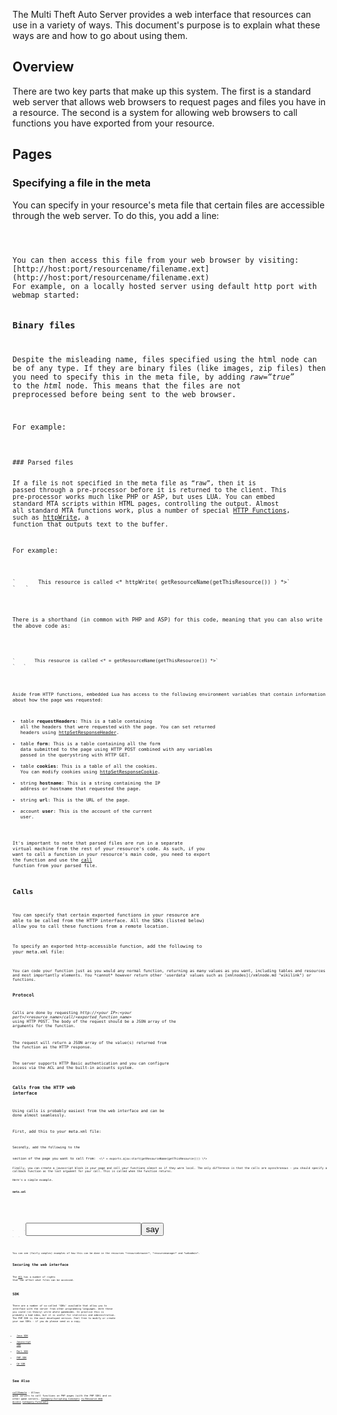 The Multi Theft Auto Server provides a web interface that resources can use in a variety of ways. This document's purpose is to explain what these ways are and how to go about using them.

Overview
--------

There are two key parts that make up this system. The first is a standard web server that allows web browsers to request pages and files you have in a resource. The second is a system for allowing web browsers to call functions you have exported from your resource.

Pages
-----

### Specifying a file in the meta

You can specify in your resource's meta file that certain files are accessible through the web server. To do this, you add a line: <code lang="xml">

<html src="filename.ext" />
</syntaxhighlight>
You can then access this file from your web browser by visiting: [http://host:port/resourcename/filename.ext](http://host:port/resourcename/filename.ext)
For example, on a locally hosted server using default http port with webmap started: <http://127.0.0.1:22005/webmap/map.htm>

### Binary files

Despite the misleading name, files specified using the html node can be of any type. If they are binary files (like images, zip files) then you need to specify this in the meta file, by adding *raw=“true”* to the *html* node. This means that the files are not preprocessed before being sent to the web browser.

For example: <code lang="xml">

<html src="image.gif" raw="true" />
</syntaxhighlight>
### Parsed files

If a file is not specified in the meta file as “raw”, then it is passed through a pre-processor before it is returned to the client. This pre-processor works much like PHP or ASP, but uses LUA. You can embed standard MTA scripts within HTML pages, controlling the output. Almost all standard MTA functions work, plus a number of special [HTTP Functions](/Template:HTTP_functions.md "wikilink"), such as [httpWrite](/httpWrite.md "wikilink"), a function that outputs text to the buffer.

For example: <code lang="html4strict">

<html>
<body>
`       This resource is called <* httpWrite( getResourceName(getThisResource()) ) *>`
`   `

</body>
<html>
</syntaxhighlight>
There is a shorthand (in common with PHP and ASP) for this code, meaning that you can also write the above code as:

<code lang="html4strict">

<html>
<body>
`       This resource is called <* = getResourceName(getThisResource()) *>`
`   `

</body>
<html>
</syntaxhighlight>
Aside from HTTP functions, embedded Lua has access to the following environment variables that contain information about how the page was requested:

-   table **requestHeaders**: This is a table containing all the headers that were requested with the page. You can set returned headers using [httpSetResponseHeader](/httpSetResponseHeader.md "wikilink").
-   table **form**: This is a table containing all the form data submitted to the page using HTTP POST combined with any variables passed in the querystring with HTTP GET.
-   table **cookies**: This is a table of all the cookies. You can modify cookies using [httpSetResponseCookie](/httpSetResponseCookie.md "wikilink").
-   string **hostname**: This is a string containing the IP address or hostname that requested the page.
-   string **url**: This is the URL of the page.
-   account **user**: This is the account of the current user.

It's important to note that parsed files are run in a separate virtual machine from the rest of your resource's code. As such, if you want to call a function in your resource's main code, you need to export the function and use the [call](/call.md "wikilink") function from your parsed file.

Calls
-----

You can specify that certain exported functions in your resource are able to be called from the HTTP interface. All the SDKs (listed below) allow you to call these functions from a remote location.

To specify an exported http-accessible function, add the following to your meta.xml file: <code lang="xml"> <export function='functionName' http='true' />

</syntaxhighlight>
You can code your function just as you would any normal function, returning as many values as you want, including tables and resources and most importantly elements. You *cannot* however return other 'userdata' values such as [xmlnodes](/xmlnode.md "wikilink") or functions.

### Protocol

Calls are done by requesting *http://&lt;your IP&gt;:&lt;your port&gt;/&lt;resource\_name&gt;/call/&lt;exported\_function\_name&gt;* using HTTP POST. The body of the request should be a JSON array of the arguments for the function.

The request will return a JSON array of the value(s) returned from the function as the HTTP response.

The server supports HTTP Basic authentication and you can configure access via the ACL and the built-in accounts system.

### Calls from the HTTP web interface

Using calls is probably easiest from the web interface and can be done almost seamlessly.

First, add this to your meta.xml file: <code lang="xml"> <include resource="ajax" />

</syntaxhighlight>
Secondly, add the following to the

<head>
section of the page you want to call from: <code lang="lua"> &lt;\* = exports.ajax:start(getResourceName(getThisResource())) \*&gt;

</syntaxhighlight>
Finally, you can create a javascript block in your page and call your functions almost as if they were local. The only difference is that the calls are aysnchronous - you should specify a callback function as the last argument for your call. This is called when the function returns.

Here's a simple example.

**meta.xml** <code lang="xml"> <meta>

`  `<include resource="ajax" />
`  `

<script src='code.lua' />
<html src='page.htm' default='true' />
`  `<export function='showChatMessage' http='true' />

</meta>

</syntaxhighlight>
**code.lua** <code lang="lua"> function showChatMessage ( message )

`   outputChatBox ( message )`
`   return 5;`

end

</syntaxhighlight>
**page.htm** <code lang="html4strict">

<html>
<head>
`       <* = exports.ajax:start(getResourceName(getThisResource())) *>`
`       `

<script type='text/javascript'>
`           function say() {`
`               var message = document.getElementById('message')`
`               showChatMessage ( message.value, `
`                   function ( number ) {`
`                       // the function has been called and returned something`
`                       message.value = `“`The` `function` `returned`”` + number;`
`                   }`
`               );`
`           }`
`       `

</script>
</head>
<body>
`       `<input type='text' id='message' /><input type='button' value='say' onclick='say();' />
`   `

</body>
</html>
</syntaxhighlight>
You can see (fairly complex) examples of how this can be done in the resources *resourcebrowser*, *resourcemanager* and *webadmin*.

Securing the web interface
--------------------------

The [ACL](/ACL.md "wikilink") has a number of rights that can affect what files can be accessed.

SDK
---

There are a number of so-called 'SDKs' available that allow you to interface with the server from other programming languages. With these you could (in theory) write whole gamemodes. In practice this is probably a bad idea, but it is useful for statistics and administration. The PHP SDK is the most developed version. Feel free to modify or create your own SDKs - if you do please send us a copy.

-   [Java SDK](/JavaSDK.md "wikilink")
-   [Javascript SDK](/Javascript_SDK.md "wikilink")
-   [Perl SDK](/Perl_SDK.md "wikilink")
-   [PHP SDK](/PHP_SDK.md "wikilink")
-   [C\# SDK](/CSharp_SDK.md "wikilink")

See Also
--------

[callRemote](/callRemote.md "wikilink") - Allows game servers to call functions on PHP pages (with the PHP SDK) and on other game servers. [Category:Scripting Concepts](/Category:Scripting_Concepts.md "wikilink") [ru:Resource Web Access](/ru:Resource_Web_Access.md "wikilink") [Category:Tutorials](/Category:Tutorials.md "wikilink")
